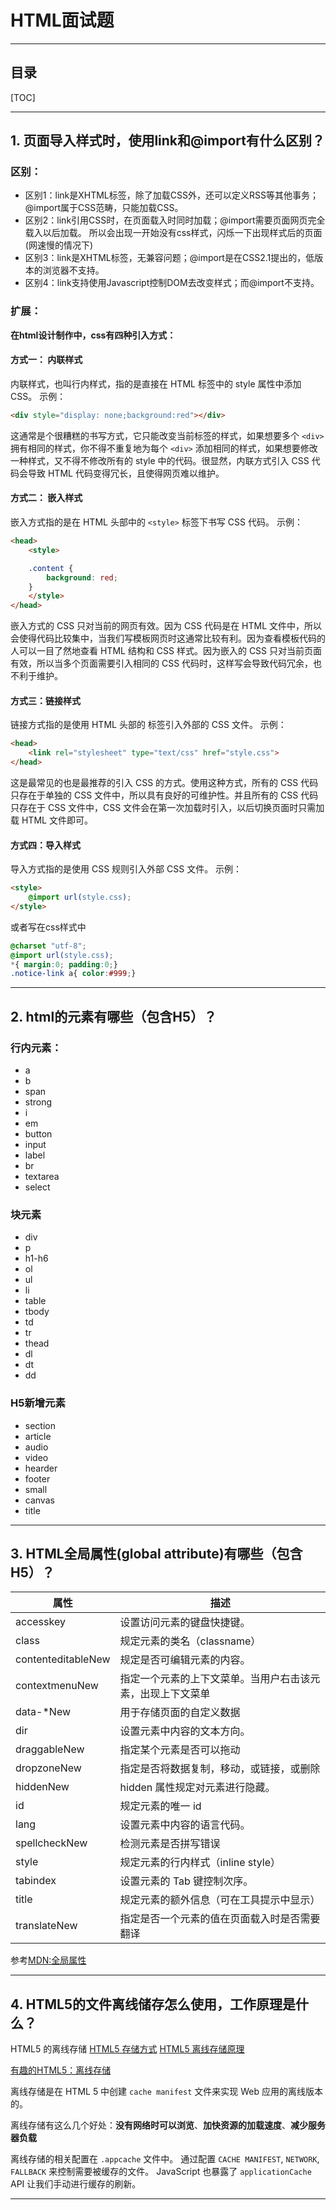 # HTML面试题

------

## 目录

[TOC]

------

## 1.	页面导入样式时，使用link和@import有什么区别？

### 区别：

- 区别1：link是XHTML标签，除了加载CSS外，还可以定义RSS等其他事务；@import属于CSS范畴，只能加载CSS。
- 区别2：link引用CSS时，在页面载入时同时加载；@import需要页面网页完全载入以后加载。
  所以会出现一开始没有css样式，闪烁一下出现样式后的页面(网速慢的情况下)
- 区别3：link是XHTML标签，无兼容问题；@import是在CSS2.1提出的，低版本的浏览器不支持。
- 区别4：link支持使用Javascript控制DOM去改变样式；而@import不支持。

### 扩展：

**在html设计制作中，css有四种引入方式：**

#### 方式一： 内联样式

内联样式，也叫行内样式，指的是直接在 HTML 标签中的 style 属性中添加 CSS。
示例：

```HTML
<div style="display: none;background:red"></div>
```

这通常是个很糟糕的书写方式，它只能改变当前标签的样式，如果想要多个 `<div>` 拥有相同的样式，你不得不重复地为每个 `<div>` 添加相同的样式，如果想要修改一种样式，又不得不修改所有的 style 中的代码。很显然，内联方式引入 CSS 代码会导致 HTML 代码变得冗长，且使得网页难以维护。

#### 方式二： 嵌入样式

嵌入方式指的是在 HTML 头部中的 `<style>` 标签下书写 CSS 代码。
示例：

```html
<head>
    <style>

    .content {
        background: red;
    }
    </style>
</head>
```

嵌入方式的 CSS 只对当前的网页有效。因为 CSS 代码是在 HTML 文件中，所以会使得代码比较集中，当我们写模板网页时这通常比较有利。因为查看模板代码的人可以一目了然地查看 HTML 结构和 CSS 样式。因为嵌入的 CSS 只对当前页面有效，所以当多个页面需要引入相同的 CSS 代码时，这样写会导致代码冗余，也不利于维护。

#### 方式三：链接样式

链接方式指的是使用 HTML 头部的 标签引入外部的 CSS 文件。
示例：

```html
<head>
    <link rel="stylesheet" type="text/css" href="style.css">
</head>
```

这是最常见的也是最推荐的引入 CSS 的方式。使用这种方式，所有的 CSS 代码只存在于单独的 CSS 文件中，所以具有良好的可维护性。并且所有的 CSS 代码只存在于 CSS 文件中，CSS 文件会在第一次加载时引入，以后切换页面时只需加载 HTML 文件即可。

#### 方式四：导入样式

导入方式指的是使用 CSS 规则引入外部 CSS 文件。
示例：

```html
<style>
    @import url(style.css);
</style>
```

或者写在css样式中

```css
@charset "utf-8";
@import url(style.css);
*{ margin:0; padding:0;}
.notice-link a{ color:#999;}
```

------

## 2.	html的元素有哪些（包含H5）？

### 行内元素：

- a
- b
- span
- strong
- i
- em
- button
- input
- label
- br
- textarea
- select

### 块元素

- div
- p
- h1-h6
- ol
- ul
- li
- table
- tbody
- td
- tr
- thead
- dl
- dt
- dd

### H5新增元素

- section
- article
- audio
- video
- hearder
- footer
- small
- canvas
- title

------

## 3.	HTML全局属性(global attribute)有哪些（包含H5）？

| 属性               | 描述                                                       |
| ------------------ | ---------------------------------------------------------- |
| accesskey          | 设置访问元素的键盘快捷键。                                 |
| class              | 规定元素的类名（classname）                                |
| contenteditableNew | 规定是否可编辑元素的内容。                                 |
| contextmenuNew     | 指定一个元素的上下文菜单。当用户右击该元素，出现上下文菜单 |
| data-*New          | 用于存储页面的自定义数据                                   |
| dir                | 设置元素中内容的文本方向。                                 |
| draggableNew       | 指定某个元素是否可以拖动                                   |
| dropzoneNew        | 指定是否将数据复制，移动，或链接，或删除                   |
| hiddenNew          | hidden 属性规定对元素进行隐藏。                            |
| id                 | 规定元素的唯一 id                                          |
| lang               | 设置元素中内容的语言代码。                                 |
| spellcheckNew      | 检测元素是否拼写错误                                       |
| style              | 规定元素的行内样式（inline style）                         |
| tabindex           | 设置元素的 Tab 键控制次序。                                |
| title              | 规定元素的额外信息（可在工具提示中显示）                   |
| translateNew       | 指定是否一个元素的值在页面载入时是否需要翻译               |

参考[MDN:全局属性](https://developer.mozilla.org/zh-CN/docs/Web/HTML/Global_attributes)

------

## 4.	HTML5的文件离线储存怎么使用，工作原理是什么？

HTML5 的离线存储
[HTML5 存储方式](https://segmentfault.com/a/1190000011516871)
[HTML5 离线存储原理](https://segmentfault.com/a/1190000006984353)

[有趣的HTML5：离线存储](https://segmentfault.com/a/1190000000732617)

离线存储是在 HTML 5 中创建 `cache manifest` 文件来实现 Web 应用的离线版本的。

离线存储有这么几个好处：**没有网络时可以浏览**、**加快资源的加载速度**、**减少服务器负载**

离线存储的相关配置在 `.appcache` 文件中。
通过配置 `CACHE MANIFEST`, `NETWORK`, `FALLBACK` 来控制需要被缓存的文件。
JavaScript 也暴露了 `applicationCache` API 让我们手动进行缓存的刷新。

------

